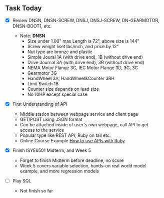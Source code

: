## Task Today

- [x] Review DNSN, DNSN-SCREW, DNSJ, DNSJ-SCREW, DN-GEARMOTOR, DNSN-BOOT1, etc.
   - Note: **DNSN**
     - Size under 1.00" max Length is 72", above size is 144"
     - Screw weight liset lbs/inch, and price by 12"
     - Nut type are bronze and plastic
     - Simple Joural 1A (with drive end), 1B (without drive end) 
     - Drive Journal 3A (with drive end), 3B (without drive end) 
     - NEMA Motor Flange 3C, IEC Motor Flange 3D, 3G, 3C
     - Gearmotor 3G
     - HandWheel 3A, HandWheel&Counter 3RH
     - Limit Switch 1B
     - Counter size depends on lead size
     - No 10HP except special case
     
- [x] First Understanding of API
   - Middle station between webpage service and client page
   - GET/POST using JSON format
   - Can be attached inside of user's own webpage, call API to get access to the service
   - Popular type like REST API, Ruby on tail etc.
   - Online Course Example [How to use APIs with Ruby](https://www.codecademy.com/courses/ruby-beginner-en-pEdhY/0/1?curriculum_id=5122d5f811fbdb5456005922)

- [x] Finish ISYE6501 Midterm, and Week 5
   - Forget to finish Midterm before deadline, no score
   - Week 5 covers variable selection, hands-on real world model example, and more regression models

- [ ] Play SQL
   - Not finish so far
